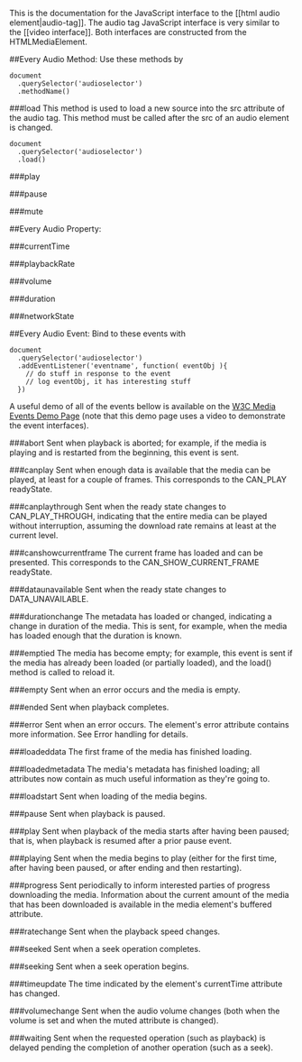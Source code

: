 This is the documentation for the JavaScript interface to the [[html audio element|audio-tag]]. The audio tag JavaScript interface is very similar to the [[video interface]]. Both interfaces are constructed from the HTMLMediaElement.


##Every Audio Method:
Use these methods by

    document
      .querySelector('audioselector')
      .methodName()

###load
This method is used to load a new source into the src attribute of the audio tag. This method must be called after the src of an audio element is changed.

    document
      .querySelector('audioselector')
      .load()


###play

###pause

###mute

##Every Audio Property:

###currentTime

###playbackRate

###volume

###duration

###networkState

##Every Audio Event:
Bind to these events with

    document
      .querySelector('audioselector')
      .addEventListener('eventname', function( eventObj ){
        // do stuff in response to the event
        // log eventObj, it has interesting stuff
      })
      
A useful demo of all of the events bellow is available on the <a href="http://www.w3.org/2010/05/video/mediaevents.html">W3C Media Events Demo Page</a> (note that this demo page uses a video to demonstrate the event interfaces).

###abort
Sent when playback is aborted; for example, if the media is playing and is restarted from the beginning, this event is sent.

###canplay
Sent when enough data is available that the media can be played, at least for a couple of frames.  This corresponds to the CAN_PLAY readyState.

###canplaythrough
Sent when the ready state changes to CAN_PLAY_THROUGH, indicating that the entire media can be played without interruption, assuming the download rate remains at least at the current level.

###canshowcurrentframe
The current frame has loaded and can be presented.  This corresponds to the CAN_SHOW_CURRENT_FRAME readyState.

###dataunavailable
Sent when the ready state changes to DATA_UNAVAILABLE.

###durationchange
The metadata has loaded or changed, indicating a change in duration of the media.  This is sent, for example, when the media has loaded enough that the duration is known.

###emptied
The media has become empty; for example, this event is sent if the media has already been loaded (or partially loaded), and the load() method is called to reload it.

###empty
Sent when an error occurs and the media is empty.

###ended
Sent when playback completes.

###error
Sent when an error occurs.  The element's error attribute contains more information. See Error handling for details.

###loadeddata
The first frame of the media has finished loading.

###loadedmetadata
The media's metadata has finished loading; all attributes now contain as much useful information as they're going to.

###loadstart
Sent when loading of the media begins.

###pause
Sent when playback is paused.

###play
Sent when playback of the media starts after having been paused; that is, when playback is resumed after a prior pause event.

###playing
Sent when the media begins to play (either for the first time, after having been paused, or after ending and then restarting).

###progress
Sent periodically to inform interested parties of progress downloading the media. Information about the current amount of the media that has been downloaded is available in the media element's buffered attribute.

###ratechange
Sent when the playback speed changes.

###seeked
Sent when a seek operation completes.

###seeking
Sent when a seek operation begins.

###timeupdate
The time indicated by the element's currentTime attribute has changed.

###volumechange
Sent when the audio volume changes (both when the volume is set and when the muted attribute is changed).

###waiting
Sent when the requested operation (such as playback) is delayed pending the completion of another operation (such as a seek).
